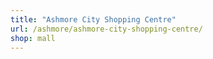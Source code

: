 ```yaml
---
title: "Ashmore City Shopping Centre"
url: /ashmore/ashmore-city-shopping-centre/
shop: mall
---
```

